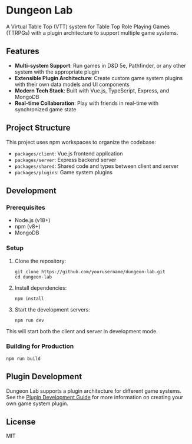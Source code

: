 # Dungeon Lab

A Virtual Table Top (VTT) system for Table Top Role Playing Games (TTRPGs) with a plugin architecture to support multiple game systems.

## Features

- **Multi-system Support**: Run games in D&D 5e, Pathfinder, or any other system with the appropriate plugin
- **Extensible Plugin Architecture**: Create custom game system plugins with their own data models and UI components
- **Modern Tech Stack**: Built with Vue.js, TypeScript, Express, and MongoDB
- **Real-time Collaboration**: Play with friends in real-time with synchronized game state

## Project Structure

This project uses npm workspaces to organize the codebase:

- `packages/client`: Vue.js frontend application
- `packages/server`: Express backend server
- `packages/shared`: Shared code and types between client and server
- `packages/plugins`: Game system plugins

## Development

### Prerequisites

- Node.js (v18+)
- npm (v8+)
- MongoDB

### Setup

1. Clone the repository:
   ```
   git clone https://github.com/yourusername/dungeon-lab.git
   cd dungeon-lab
   ```

2. Install dependencies:
   ```
   npm install
   ```

3. Start the development servers:
   ```
   npm run dev
   ```

This will start both the client and server in development mode.

### Building for Production

```
npm run build
```

## Plugin Development

Dungeon Lab supports a plugin architecture for different game systems. See the [Plugin Development Guide](docs/plugin-development.md) for more information on creating your own game system plugin.

## License

MIT
